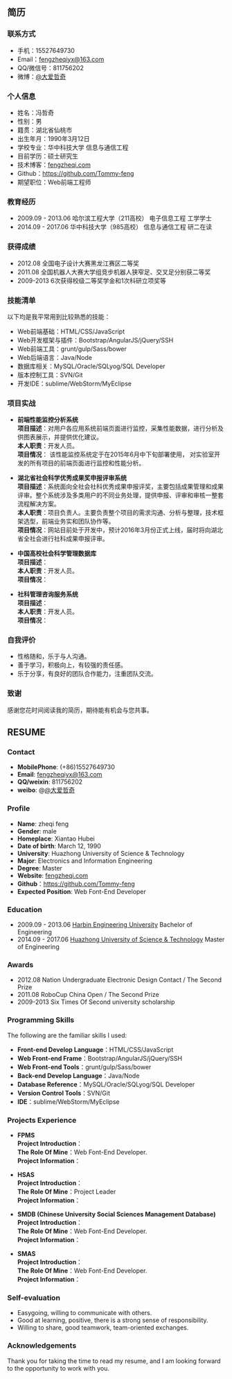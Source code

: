## 简历

### 联系方式
- 手机：15527649730
- Email：fengzheqiyx@163.com
- QQ/微信号：811756202  
- 微博：[@大爱哲奇](http://weibo.com/2638527144)

### 个人信息
- 姓名：冯哲奇
- 性别：男
- 籍贯：湖北省仙桃市
- 出生年月：1990年3月12日
- 学校专业：华中科技大学 信息与通信工程
- 目前学历：硕士研究生
- 技术博客：[fengzheqi.com](www.fengzheqi.com)
- Github：https://github.com/Tommy-feng
- 期望职位：Web前端工程师

### 教育经历
- 2009.09 - 2013.06 哈尔滨工程大学（211高校） 电子信息工程 工学学士
- 2014.09 - 2017.06 华中科技大学（985高校） 信息与通信工程 研二在读

### 获得成绩
- 2012.08 全国电子设计大赛黑龙江赛区二等奖<br/>
- 2011.08 全国机器人大赛大学组竞步机器人狭窄足、交叉足分别获二等奖
- 2009-2013 6次获得校级二等奖学金和1次科研立项奖等

### 技能清单
以下均是我平常用到比较熟悉的技能：
- Web前端基础：HTML/CSS/JavaScript
- Web开发框架与插件：Bootstrap/AngularJS/jQuery/SSH
- Web前端工具：grunt/gulp/Sass/bower
- Web后端语言：Java/Node
- 数据库相关：MySQL/Oracle/SQLyog/SQL Developer
- 版本控制工具：SVN/Git
- 开发IDE：sublime/WebStorm/MyEclipse

### 项目实战
- **前端性能监控分析系统**<br/>
  **项目描述**：对用户各应用系统前端页面进行监控，采集性能数据，进行分析及供图表展示，并提供优化建议。 <br/>
  **本人职责**：开发人员。<br/>
  **项目情况**： 该性能监控系统定于在2015年6月中下旬部署使用， 对实验室开发的所有项目的前端页面进行监控和性能分析。 <br/>

- **湖北省社会科学优秀成果奖申报评审系统**<br/>
  **项目描述**：系统面向全社会社科优秀成果申报评奖，主要包括成果管理和成果评审。整个系统涉及多类用户的不同业务处理，提供申报、评审和审核一整套流程解决方案。<br/>
  **本人职责**：项目负责人。主要负责整个项目的需求沟通、分析与整理，技术框架选型，前端业务实和团队协作等。<br/>
  **项目情况**：网站目前处于开发中，预计2016年3月份正式上线，届时将向湖北省全社会进行社科成果申报评审。<br/>

- **中国高校社会科学管理数据库**<br/>
  **项目描述**：<br/>
  **本人职责**：开发人员。<br/>
  **项目情况**：<br/>

- **社科管理咨询服务系统**<br/>
  **项目描述**：<br/>
  **本人职责**：开发人员。<br/>
  **项目情况**：<br/>

### 自我评价
- 性格随和，乐于与人沟通。
- 善于学习，积极向上，有较强的责任感。
- 乐于分享，有良好的团队合作能力，注重团队交流。

### 致谢
感谢您花时间阅读我的简历，期待能有机会与您共事。



## RESUME

### Contact
- **MobilePhone**: (+86)15527649730
- **Email**: fengzheqiyx@163.com
- **QQ/weixin**: 811756202
- **weibo**: @[@大爱哲奇](http://weibo.com/2638527144)

### Profile
- **Name**: zheqi feng
- **Gender**: male
- **Homeplace**: Xiantao Hubei
- **Date of birth**: March 12, 1990
- **University**: Huazhong University of Science & Technology
- **Major**: Electronics and Information Engineering
- **Degree**: Master
- **Website**: [fengzheqi.com](www.fengzheqi.com)
- **Github**：https://github.com/Tommy-feng
- **Expected Position**: Web Font-End Developer

### Education
- 2009.09 - 2013.06 [Harbin Engineering University](http://english.hrbeu.edu.cn/) Bachelor of Engineering
- 2014.09 - 2017.06 [Huazhong University of Science & Technology](http://english.hust.edu.cn/) Master of Engineering

### Awards
- 2012.08 Nation Undergraduate Electronic Design Contact / The Second Prize
- 2011.08 RoboCup China Open / The Second Prize
- 2009-2013 Six Times Of Second university scholarship

### Programming Skills
The following are the familiar skills I used:
- **Front-end Develop Language**：HTML/CSS/JavaScript
- **Web Front-end Frame**：Bootstrap/AngularJS/jQuery/SSH
- **Web Front-end Tools**：grunt/gulp/Sass/bower
- **Back-end Develop Language**：Java/Node
- **Database Reference**：MySQL/Oracle/SQLyog/SQL Developer
- **Version Control Tools**：SVN/Git
- **IDE**：sublime/WebStorm/MyEclipse

### Projects Experience
- **FPMS**<br/>
  **Project Introduction**：<br/>
  **The Role Of Mine**：Web Font-End Developer.<br/>
  **Project Information**：<br/>

- **HSAS**<br/>
  **Project Introduction**：<br/>
  **The Role Of Mine**：Project Leader<br/>
  **Project Information**：<br/>

- **SMDB (Chinese University Social Sciences Management Database)**<br/>
  **Project Introduction**：<br/>
  **The Role Of Mine**：Web Font-End Developer.<br/>
  **Project Information**：<br/>

- **SMAS**<br/>
  **Project Introduction**：<br/>
  **The Role Of Mine**：Web Font-End Developer.<br/>
  **Project Information**：<br/>

### Self-evaluation
- Easygoing, willing to communicate with others.
- Good at learning, positive, there is a strong sense of responsibility.
- Willing to share, good teamwork, team-oriented exchanges.


### Acknowledgements
Thank you for taking the time to read my resume, and I am looking forward to the opportunity to work with you.
